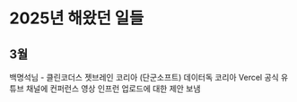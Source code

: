 # 2025년 해왔던 일들

## 3월

백명석님 - 클린코더스
젯브레인 코리아 (단군소프트)
데이터독 코리아
Vercel
공식 유튜브 채널에 컨퍼런스 영상 인프런 업로드에 대한 제안 보냄

